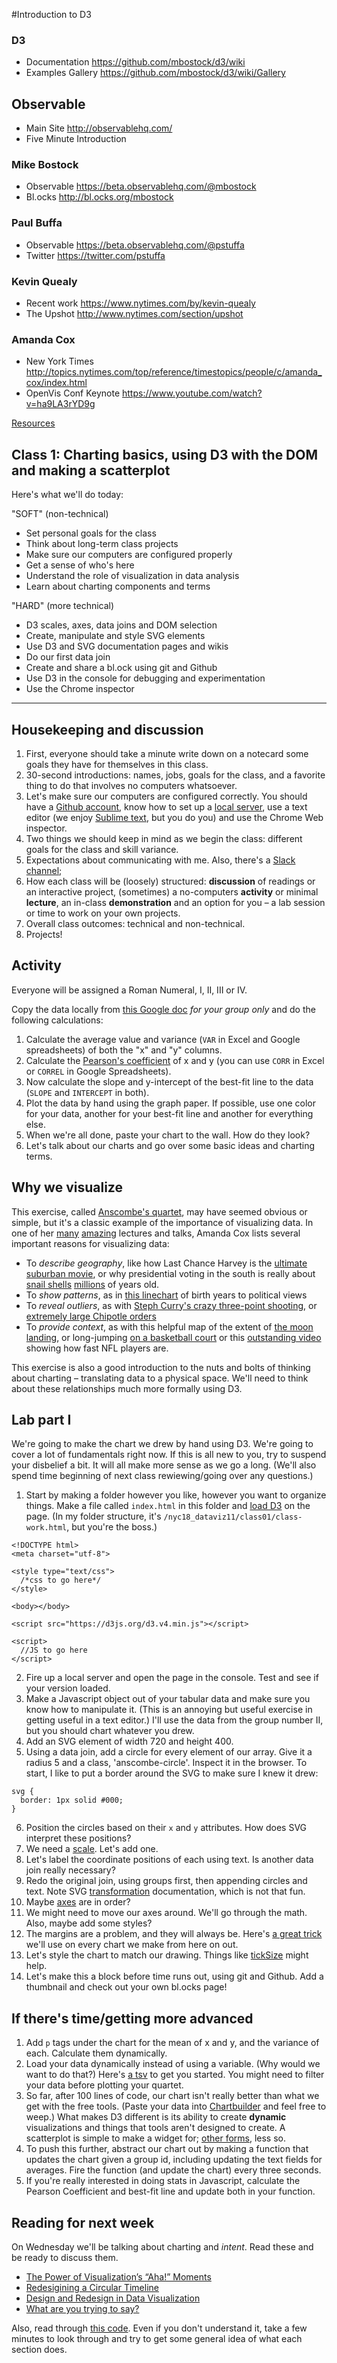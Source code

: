 #Introduction to D3

### D3
* Documentation https://github.com/mbostock/d3/wiki
* Examples Gallery https://github.com/mbostock/d3/wiki/Gallery

## Observable
* Main Site http://observablehq.com/
* Five Minute Introduction 

### Mike Bostock
* Observable https://beta.observablehq.com/@mbostock
* Bl.ocks http://bl.ocks.org/mbostock

### Paul Buffa
* Observable https://beta.observablehq.com/@pstuffa
* Twitter https://twitter.com/pstuffa

### Kevin Quealy
* Recent work https://www.nytimes.com/by/kevin-quealy
* The Upshot http://www.nytimes.com/section/upshot

### Amanda Cox
* New York Times http://topics.nytimes.com/top/reference/timestopics/people/c/amanda_cox/index.html
* OpenVis Conf Keynote https://www.youtube.com/watch?v=ha9LA3rYD9g

[Resources](https://github.com/thisismetis/nyc18_dataviz11/blob/master/resources.md)

## Class 1: Charting basics, using D3 with the DOM and making a scatterplot

Here's what we'll do today:

"SOFT" (non-technical)
  - Set personal goals for the class
  - Think about long-term class projects
  - Make sure our computers are configured properly
  - Get a sense of who's here
  - Understand the role of visualization in data analysis
  - Learn about charting components and terms

"HARD" (more technical)
  - D3 scales, axes, data joins and DOM selection
  - Create, manipulate and style SVG elements
  - Use D3 and SVG documentation pages and wikis
  - Do our first data join
  - Create and share a bl.ock using git and Github
  - Use D3 in the console for debugging and experimentation
  - Use the Chrome inspector 

---

## Housekeeping and discussion

  1. First, everyone should take a minute write down on a notecard some goals they have for themselves in this class.
  2. 30-second introductions: names, jobs, goals for the class, and a favorite thing to do that involves no computers whatsoever. 
  3. Let's make sure our computers are configured correctly. You should have a [Github account](www.github.com), know how to set up a [local server](https://github.com/mbostock/d3/wiki#using), use a text editor (we enjoy [Sublime text](https://www.sublimetext.com/), but you do you) and use the Chrome Web inspector. 
  4. Two things we should keep in mind as we begin the class: different goals for the class and skill variance.
  5. Expectations about communicating with me. Also, there's a [Slack channel](https://metis-data-viz.slack.com/messages);
  6. How each class will be (loosely) structured: **discussion** of readings or an interactive project, (sometimes) a no-computers **activity** or minimal **lecture**, an in-class **demonstration** and an option for you – a lab session or time to work on your own projects.
  7. Overall class outcomes: technical and non-technical.
  8. Projects!

## Activity
Everyone will be assigned a Roman Numeral, I, II, III or IV.

Copy the data locally from [this Google doc](https://docs.google.com/spreadsheets/d/17xOrBfaXxM_z1xrwNv-mZQokXnwqt-piGzpJDIAjv70/edit?usp=sharing) *for your group only* and do the following calculations:

 1. Calculate the average value and variance (`VAR` in Excel and Google spreadsheets) of both the "x" and "y" columns. 
 2. Calculate the [Pearson's coefficient](https://en.wikipedia.org/wiki/Pearson_product-moment_correlation_coefficient) of x and y (you can use `CORR` in Excel or `CORREL` in Google Spreadsheets). 
 3. Now calculate the slope and y-intercept of the best-fit line to the data (`SLOPE` and `INTERCEPT` in both). 
 4. Plot the data by hand using the graph paper. If possible, use one color for your data, another for your best-fit line and another for everything else.
 5. When we're all done, paste your chart to the wall. How do they look?
 6. Let's talk about our charts and go over some basic ideas and charting terms.


## Why we visualize
This exercise, called [Anscombe's quartet](https://en.wikipedia.org/wiki/Anscombe's_quartet), may have seemed obvious or simple, but it's a classic example of the importance of visualizing data. In one of her [many](http://www.slideshare.net/openjournalism/amanda-cox-visualizing-data-at-the-new-york-times) [amazing](https://vimeo.com/133608685) lectures and talks, Amanda Cox lists several important reasons for visualizing data:

 * To *describe geography*, like how Last Chance Harvey is the [ultimate suburban movie](http://www.nytimes.com/interactive/2010/01/10/nyregion/20100110-netflix-map.html?_r=0), or why presidential voting in the south is really about [snail shells](http://cstl-csm.semo.edu/agathman/cottonvote.htm) [millions](http://www.vigorousnorth.com/2008/11/black-belt-how-soil-types-determined.html) of years old.
 * To *show patterns*, as in [this linechart](http://www.nytimes.com/interactive/2014/07/08/upshot/how-the-year-you-were-born-influences-your-politics.html) of birth years to political views
 * To *reveal outliers*, as with [Steph Curry's crazy three-point shooting](http://www.nytimes.com/interactive/2016/04/16/upshot/stephen-curry-golden-state-warriors-3-pointers.html), or [extremely large Chipotle orders](http://www.nytimes.com/interactive/2015/02/17/upshot/what-do-people-actually-order-at-chipotle.html)
 * To *provide context*, as with this helpful map of the extent of [the moon landing](http://history.nasa.gov/alsj/a11/A11vsFootball.gif), or long-jumping [on a basketball court](http://www.nytimes.com/interactive/2012/08/04/sports/olympics/bob-beamons-long-olympic-shadow.html) or this [outstanding video](https://www.youtube.com/watch?v=2i28MU8-lcw) showing how fast NFL players are.

This exercise is also a good introduction to the nuts and bolts of thinking about charting – translating data to a physical space. We'll need to think about these relationships much more formally using D3.

## Lab part I

We're going to make the chart we drew by hand using D3. We're going to cover a lot of fundamentals right now. If this is all new to you, try to suspend your disbelief a bit. It will all make more sense as we go a long. (We'll also spend time beginning of next class rewiewing/going over any questions.)

  1. Start by making a folder however you like, however you want to organize things. Make a file called `index.html` in this folder and [load D3](http://d3js.org/) on the page. (In my folder structure, it's `/nyc18_dataviz11/class01/class-work.html`, but you're the boss.) 

  ```
  <!DOCTYPE html>
  <meta charset="utf-8">

  <style type="text/css">
    /*css to go here*/
  </style>

  <body></body>

 <script src="https://d3js.org/d3.v4.min.js"></script>
 
  <script>
    //JS to go here
  </script>

  ```
  2. Fire up a local server and open the page in the console. Test and see if your version loaded. 
  3. Make a Javascript object out of your tabular data and make sure you know how to manipulate it. (This is an annoying but useful exercise in getting useful in a text editor.) I'll use the data from the group number II, but you should chart whatever you drew.
  4. Add an SVG element of width 720 and height 400.
  5. Using a data join, add a circle for every element of our array. Give it a radius 5 and a class, 'anscombe-circle'. Inspect it in the browser. To start, I like to put a border around the SVG to make sure I knew it drew:

  ```
  svg {
    border: 1px solid #000;
  }
  ```

  6. Position the circles based on their `x` and `y` attributes. How does SVG interpret these positions?
  7. We need a [scale](https://github.com/mbostock/d3/wiki/Quantitative-Scales#linear-scales). Let's add one. 
  8. Let's label the coordinate positions of each using text. Is another data join really necessary?
  9. Redo the original join, using groups first, then appending circles and text. Note SVG [transformation](http://www.w3.org/TR/SVG/coords.html) documentation, which is not that fun. 
  10. Maybe [axes](https://github.com/mbostock/d3/wiki/SVG-Axes) are in order?  
  11. We might need to move our axes around. We'll go through the math. Also, maybe add some styles?
  12. The margins are a problem, and they will always be. Here's [a great trick](https://bl.ocks.org/mbostock/3019563) we'll use on every chart we make from here on out.
  13. Let's style the chart to match our drawing. Things like [tickSize](https://github.com/mbostock/d3/wiki/SVG-Axes#tickSize) might help.
  14. Let's make this a block before time runs out, using git and Github. Add a thumbnail and check out your own bl.ocks page! 

## If there's time/getting more advanced

 1. Add `p` tags under the chart for the mean of x and y, and the variance of each. Calculate them dynamically.
 2. Load your data dynamically instead of using a variable. (Why would we want to do that?) Here's [a tsv](quartet.tsv) to get you started. You might need to filter your data before plotting your quartet.
 3. So far, after 100 lines of code, our chart isn't really better than what we get with the free tools. (Paste your data into [Chartbuilder](http://quartz.github.io/Chartbuilder/) and feel free to weep.) What makes D3 different is its ability to create **dynamic** visualizations and things that tools aren't designed to create. A scatterplot is simple to make a widget for; [other forms](http://www.nytimes.com/newsgraphics/2013/09/28/eli-manning-milestone/), less so.
 4. To push this further, abstract our chart out by making a function that updates the chart given a group id, including updating the text fields for averages. Fire the function (and update the chart) every three seconds.
 5. If you're really interested in doing stats in Javascript, calculate the Pearson Coefficient and best-fit line and update both in your function. 


## Reading for next week
On Wednesday we'll be talking about charting and *intent*. Read these and be ready to discuss them.
  - [The Power of Visualization’s “Aha!” Moments](https://hbr.org/2013/03/power-of-visualizations-aha-moment/)
  - [Redesigining a Circular Timeline](http://www.thefunctionalart.com/2015/02/redesigning-circular-timeline.html)
  - [Design and Redesign in Data Visualization](https://medium.com/@hint_fm/design-and-redesign-4ab77206cf9)
  - [What are you trying to say?](http://lulupinney.co.uk/2012/08/what-are-you-trying-to-say/)

Also, read through [this code](review.html). Even if you don't understand it, take a few minutes to look through and try to get some general idea of what each section does. 

